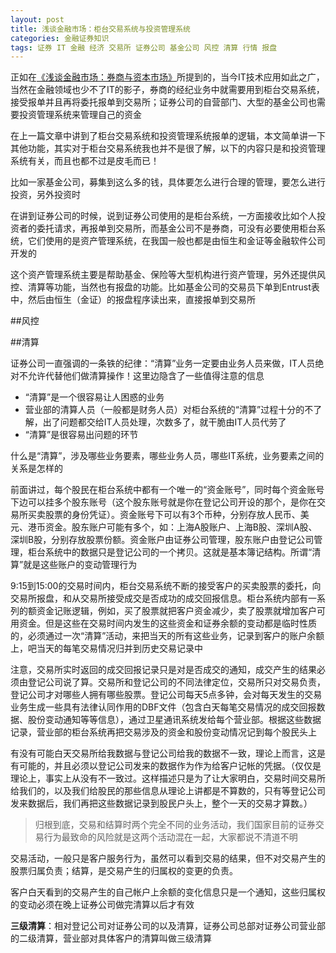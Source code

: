 ```yaml
---
layout: post
title: 浅谈金融市场：柜台交易系统与投资管理系统
categories: 金融证券知识
tags: 证券 IT 金融 经济 交易所 证券公司 基金公司 风控 清算 行情 报盘
---
```


正如在[《浅谈金融市场：券商与资本市场》](http://www.xumenger.com/finance-knowledge-04-20161119/)所提到的，当今IT技术应用如此之广，当然在金融领域也少不了IT的影子，券商的经纪业务中就需要用到柜台交易系统，接受报单并且再将委托报单到交易所；证券公司的自营部门、大型的基金公司也需要投资管理系统来管理自己的资金

在上一篇文章中讲到了柜台交易系统和投资管理系统报单的逻辑，本文简单讲一下其他功能，其实对于柜台交易系统我也并不是很了解，以下的内容只是和投资管理系统有关，而且也都不过是皮毛而已！

比如一家基金公司，募集到这么多的钱，具体要怎么进行合理的管理，要怎么进行投资，另外投资时

在讲到证券公司的时候，说到证券公司使用的是柜台系统，一方面接收比如个人投资者的委托请求，再报单到交易所，而基金公司不是券商，可没有必要使用柜台系统，它们使用的是资产管理系统，在我国一般也都是由恒生和金证等金融软件公司开发的

这个资产管理系统主要是帮助基金、保险等大型机构进行资产管理，另外还提供风控、清算等功能，当然也有报盘的功能。比如基金公司的交易员下单到Entrust表中，然后由恒生（金证）的报盘程序读出来，直接报单到交易所

##风控

##清算

证券公司一直强调的一条铁的纪律：“清算”业务一定要由业务人员来做，IT人员绝对不允许代替他们做清算操作！这里边隐含了一些值得注意的信息

* “清算”是一个很容易让人困惑的业务
* 营业部的清算人员（一般都是财务人员）对柜台系统的“清算”过程十分的不了解，出了问题都交给IT人员处理，次数多了，就干脆由IT人员代劳了
* “清算”是很容易出问题的环节

什么是“清算”，涉及哪些业务要素，哪些业务人员，哪些IT系统，业务要素之间的关系是怎样的

前面讲过，每个股民在柜台系统中都有一个唯一的“资金账号”，同时每个资金账号下边可以挂多个股东账号（这个股东账号就是你在登记公司开设的那个，是你在交易所买卖股票的身份凭证）。资金账号下可以有3个币种，分别存放人民币、美元、港币资金。股东账户可能有多个，如：上海A股账户、上海B股、深圳A股、深圳B股，分别存放股票份额。资金账户由证券公司管理，股东账户由登记公司管理，柜台系统中的数据只是登记公司的一个拷贝。这就是基本簿记结构。所谓“清算”就是这些账户的变动管理行为

9:15到15:00的交易时间内，柜台交易系统不断的接受客户的买卖股票的委托，向交易所报盘，和从交易所接受成交是否成功的成交回报信息。柜台系统内部有一系列的额资金记账逻辑，例如，买了股票就把客户资金减少，卖了股票就增加客户可用资金。但是这些在交易时间内发生的这些资金和证券余额的变动都是临时性质的，必须通过一次“清算”活动，来把当天的所有这些业务，记录到客户的账户余额上，吧当天的每笔交易情况归并到历史交易记录中

注意，交易所实时返回的成交回报记录只是对是否成交的通知，成交产生的结果必须由登记公司说了算。交易所和登记公司的不同法律定位，交易所只对交易负责，登记公司才对哪些人拥有哪些股票。登记公司每天5点多钟，会对每天发生的交易业务生成一些具有法律认同作用的DBF文件（包含白天每笔交易情况的成交回报数据、股份变动通知等等信息），通过卫星通讯系统发给每个营业部。根据这些数据记录，营业部的柜台系统再把交易涉及的资金和股份变动情况记到每个股民头上

有没有可能白天交易所给我数据与登记公司给我的数据不一致，理论上而言，这是有可能的，并且必须以登记公司发来的数据作为作为给客户记帐的凭据。（仅仅是理论上，事实上从没有不一致过。这样描述只是为了让大家明白，交易时间交易所给我们的，以及我们给股民的那些信息从理论上讲都是不算数的，只有等登记公司发来数据后，我们再把这些数据记录到股民户头上，整个一天的交易才算数。）

>归根到底，交易和结算时两个完全不同的业务活动，我们国家目前的证券交易行为最致命的风险就是这两个活动混在一起，大家都说不清道不明

交易活动，一般只是客户服务行为，虽然可以看到交易的结果，但不对交易产生的股票归属负责；结算，是交易产生的归属权的变更的负责。

客户白天看到的交易产生的自己帐户上余额的变化信息只是一个通知，这些归属权的变动必须在晚上证券公司做完清算以后才有效

**三级清算**：相对登记公司对证券公司的以及清算，证券公司总部对证券公司营业部的二级清算，营业部对具体客户的清算叫做三级清算
